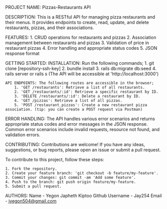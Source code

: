 PROJECT NAME: Pizzas-Restaurants API

DESCRIPTION: This is a RESTful API for managing pizza restaurants and their menus. It provides endpoints to create, read, update, and delete restaurants, pizzas, and their associations.

FEATURES: 
    1. CRUD operations for restaurants and pizzas
    2. Association management between restaurants and pizzas
    3. Validation of price in restaurant pizzas
    4. Error handling and appropriate status codes
    5. JSON response format

GETTING STARTED:
    INSTALLATION: Run the following commands;
        1. git clone [repository-ssh-key]
        2. bundle install
        3. rails db:migrate db:seed
        4. rails server or rails s (The API will be accessible at 'http://localhost:3000')

    API ENDPOINTS: The following routes are accessible in the browser;
        1. 'GET /restaurants': Retrieve a list of all restaurants.
        2. 'GET /restaurants/:id': Retrieve a specific restaurant by ID.
        3. 'DELETE /restaurants/:id': Delete a restaurant by ID.
        4. 'GET /pizzas': Retrieve a list of all pizzas.
        5. 'POST /restaurant_pizzas': Create a new restaurant pizza association. (tip: you can create a POST request via Postman)
    
ERROR HANDLING:
    The API handles various error scenarios and returns appropriate status codes and error messages in the JSON response. Common error scenarios include invalid requests, resource not found, and validation errors.

CONTRIBUTING:
Contributions are welcome! If you have any ideas, suggestions, or bug reports, please open an issue or submit a pull request.

To contribute to this project, follow these steps:

    1. Fork the repository.
    2. Create your feature branch: 'git checkout -b feature/my-feature'.
    3. Commit your changes: git commit -am 'Add some feature'.
    4. Push to the branch: git push origin feature/my-feature.
    5. Submit a pull request.

AUTHORS:
    Name - Yegon Japheth Kiptoo
    Github Username - Jay254
    Email - jyegon504@gmail.com
